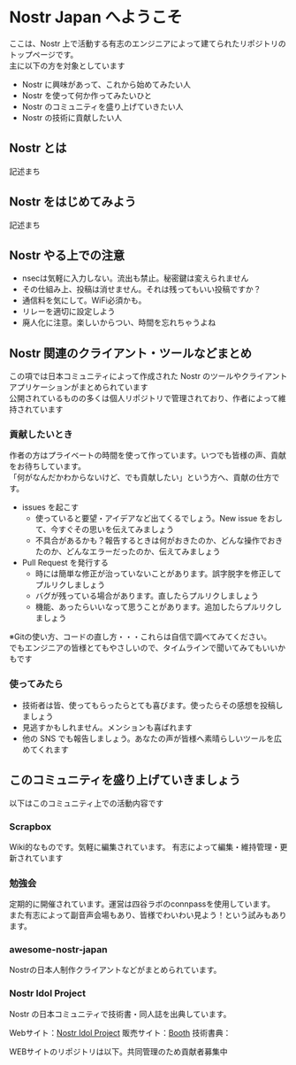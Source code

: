# Nostr Japan へようこそ

ここは、Nostr 上で活動する有志のエンジニアによって建てられたリポジトリのトップページです。  
主に以下の方を対象としています

- Nostr に興味があって、これから始めてみたい人
- Nostr を使って何か作ってみたいひと
- Nostr のコミュニティを盛り上げていきたい人
- Nostr の技術に貢献したい人

## Nostr とは

記述まち

## Nostr をはじめてみよう

記述まち

## Nostr やる上での注意

- nsecは気軽に入力しない。流出も禁止。秘密鍵は変えられません
- その仕組み上、投稿は消せません。それは残ってもいい投稿ですか？
- 通信料を気にして。WiFi必須かも。
- リレーを適切に設定しよう
- 廃人化に注意。楽しいからつい、時間を忘れちゃうよね

## Nostr 関連のクライアント・ツールなどまとめ

この項では日本コミュニティによって作成された Nostr のツールやクライアントアプリケーションがまとめられています  
公開されているものの多くは個人リポジトリで管理されており、作者によって維持されています  

### 貢献したいとき

作者の方はプライベートの時間を使って作っています。いつでも皆様の声、貢献をお待ちしています。  
「何がなんだかわからないけど、でも貢献したい」という方へ、貢献の仕方です。

- issues を起こす
  - 使っていると要望・アイデアなど出てくるでしょう。New issue をおして、今すぐその思いを伝えてみましょう
  - 不具合があるかも？報告するときは何がおきたのか、どんな操作でおきたのか、どんなエラーだったのか、伝えてみましょう
- Pull Request を発行する
  - 時には簡単な修正が治っていないことがあります。誤字脱字を修正してプルリクしましょう
  - バグが残っている場合があります。直したらプルリクしましょう
  - 機能、あったらいいなって思うことがあります。追加したらプルリクしましょう

※Gitの使い方、コードの直し方・・・これらは自信で調べてみてください。  
でもエンジニアの皆様とてもやさしいので、タイムラインで聞いてみてもいいかもです

### 使ってみたら

- 技術者は皆、使ってもらったらとても喜びます。使ったらその感想を投稿しましょう
- 見逃すかもしれません。メンションも喜ばれます
- 他の SNS でも報告しましょう。あなたの声が皆様へ素晴らしいツールを広めてくれます

## このコミュニティを盛り上げていきましょう

以下はこのコミュニティ上での活動内容です

### Scrapbox

Wiki的なものです。気軽に編集されています。
有志によって編集・維持管理・更新されています

### 勉強会

定期的に開催されています。運営は四谷ラボのconnpassを使用しています。  
また有志によって副音声会場もあり、皆様でわいわい見よう！という試みもあります。



### awesome-nostr-japan

Nostrの日本人制作クライアントなどがまとめられています。

### Nostr Idol Project

Nostr の日本コミュニティで技術書・同人誌を出典しています。

Webサイト：[Nostr Idol Project](https://nip-book.nostr-jp.org)
販売サイト：[Booth]()
技術書典：

WEBサイトのリポジトリは以下。共同管理のため貢献者募集中



